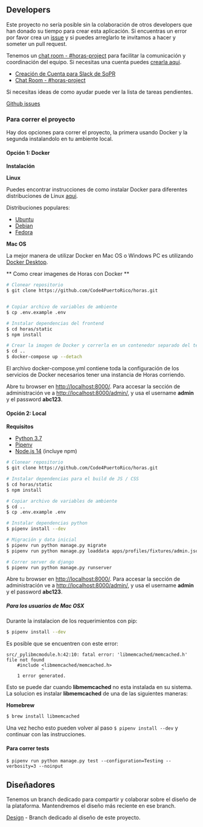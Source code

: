 ## Developers

Este proyecto no sería posible sin la colaboración de otros developers que han donado su tiempo para crear esta aplicación. Si encuentras un error por favor crea un [issue](https://github.com/Code4PuertoRico/horas/issues) y si puedes arreglarlo te invitamos a hacer y someter un pull request.

Tenemos un [chat room - #horas-project](https://startupsofpr.slack.com/messages/C4HAXGZL5) para facilitar la comunicación y coordinación del equipo. Si necesitas una cuenta puedes [crearla aqui](https://bit.ly/sopr-slack).

* [Creación de Cuenta para Slack de SoPR](https://bit.ly/sopr-slack)
* [Chat Room - #horas-project](https://startupsofpr.slack.com/messages/C4HAXGZL5)

Si necesitas ideas de como ayudar puede ver la lista de tareas pendientes.

[Github issues](https://github.com/Code4PuertoRico/horas/issues)


### Para correr el proyecto

Hay dos opciones para correr el proyecto, la primera usando Docker y la segunda instalandolo en tu ambiente local.

#### Opción 1: Docker

**Instalación**

**Linux**

Puedes encontrar instrucciones de como instalar Docker para diferentes distribuciones de Linux [aqui](https://docs.docker.com/engine/installation/#docker-editions).

Distribuciones populares:

- [Ubuntu](https://docs.docker.com/engine/installation/linux/ubuntu/)
- [Debian](https://docs.docker.com/engine/installation/linux/debian/)
- [Fedora](https://docs.docker.com/engine/installation/linux/fedora/)

**Mac OS**

La mejor manera de utilizar Docker en Mac OS o Windows PC es utilizando [Docker Desktop](https://www.docker.com/products/docker-desktop).

** Como crear imagenes de Horas con Docker **

```bash
# Clonear repositorio
$ git clone https://github.com/Code4PuertoRico/horas.git


# Copiar archivo de variables de ambiente
$ cp .env.example .env

# Instalar dependencias del frontend
$ cd horas/static
$ npm install

# Crear la imagen de Docker y correrla en un contenedor separado del terminal
$ cd ..
$ docker-compose up --detach
```

El archivo docker-compose.yml contiene toda la configuración de los servicios de Docker necesarios tener una instancia de Horas corriendo.

Abre tu browser en [http://localhost:8000/](http://localhost:8000/). Para accesar la sección de administración ve a [http://localhost:8000/admin/](http://localhost:8000/admin/), y usa el username **admin** y el password **abc123**.

#### Opción 2: Local

**Requisitos**

- [Python 3.7](https://www.python.org/)
- [Pipenv](https://docs.pipenv.org/en/latest/)
- [Node.js 14](https://nodejs.org) (incluye npm)

```bash
# Clonear repositorio
$ git clone https://github.com/Code4PuertoRico/horas.git

# Instalar dependencias para el build de JS / CSS
$ cd horas/static
$ npm install

# Copiar archivo de variables de ambiente
$ cd ..
$ cp .env.example .env

# Instalar dependencias python
$ pipenv install --dev

# Migración y data inicial
$ pipenv run python manage.py migrate
$ pipenv run python manage.py loaddata apps/profiles/fixtures/admin.json

# Correr server de django
$ pipenv run python manage.py runserver
```

Abre tu browser en [http://localhost:8000/](http://localhost:8000/). Para accesar la sección de administración ve a [http://localhost:8000/admin/](http://localhost:8000/admin/), y usa el username **admin** y el password **abc123**.

##### Para los usuarios de Mac OSX
Durante la instalacion de los requerimientos con pip:

```bash
$ pipenv install --dev
```
Es posible que se encuentren con este error:

```
src/_pylibmcmodule.h:42:10: fatal error: 'libmemcached/memcached.h' file not found
    #include <libmemcached/memcached.h>
             ^
    1 error generated.
```

Esto se puede dar cuando __libmemcached__ no esta instalada en su sistema. La solucion es instalar __libmemcached__ de una de las siguientes maneras:

__Homebrew__

```bash
$ brew install libmemcached
```

Una vez hecho esto pueden volver al paso ```$ pipenv install --dev``` y continuar con las instrucciones.

#### Para correr tests
```
$ pipenv run python manage.py test --configuration=Testing --verbosity=3 --noinput
```
## Diseñadores

Tenemos un branch dedicado para compartir y colaborar sobre el diseño de la plataforma. Mantendremos el diseño más reciente en ese branch.

[Design](https://github.com/Code4PuertoRico/horas/tree/design) - Branch dedicado al diseño de este proyecto.
